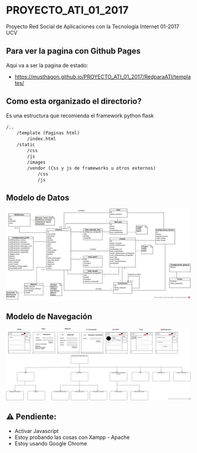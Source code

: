 # PROYECTO_ATI_01_2017
Proyecto Red Social de Aplicaciones con la Tecnología Internet 01-2017 UCV

## Para ver la pagina con Github Pages
Aqui va a ser la pagina de estado:
* https://musthagon.github.io/PROYECTO_ATI_01_2017/RedparaATI/templates/

## Como esta organizado el directorio?
Es una estructura que recomienda el framework python flask 

	/..
		/template (Paginas html)
			/index.html
		/static
			/css
			/js
			/images
			/vendor (Css y js de frameworks u otros externos)
				/css
				/js


## Modelo de Datos
![alt text](/ATIDiagramaClasesModeloDatos.jpg "Modelo de datos")
	
## Modelo de Navegación
![alt text](ATIProyectoModNav.jpg "Modelo de datos")

## :warning: Pendiente:
* Activar Javascript
* Estoy probando las cosas con Xampp - Apache
* Estoy usando Google Chrome